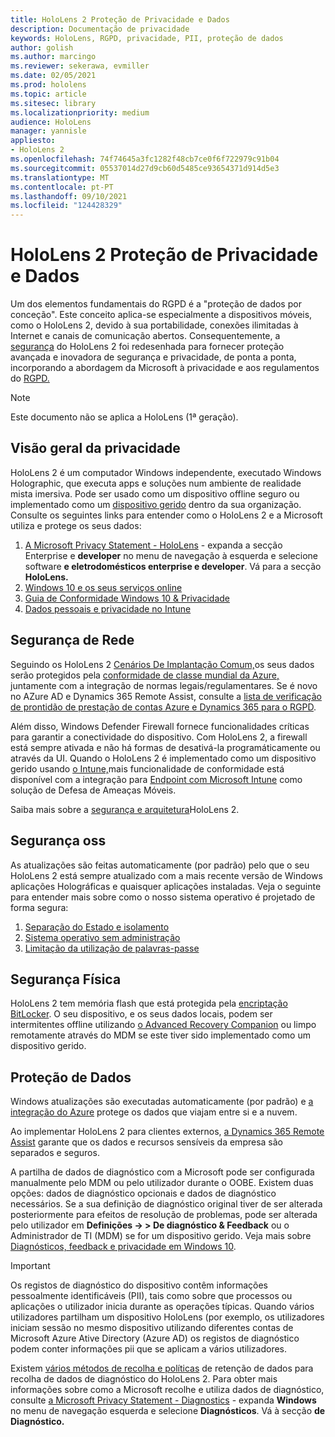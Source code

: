 ```yaml
---
title: HoloLens 2 Proteção de Privacidade e Dados
description: Documentação de privacidade
keywords: HoloLens, RGPD, privacidade, PII, proteção de dados
author: golish
ms.author: marcingo
ms.reviewer: sekerawa, evmiller
ms.date: 02/05/2021
ms.prod: hololens
ms.topic: article
ms.sitesec: library
ms.localizationpriority: medium
audience: HoloLens
manager: yannisle
appliesto:
- HoloLens 2
ms.openlocfilehash: 74f74645a3fc1282f48cb7ce0f6f722979c91b04
ms.sourcegitcommit: 05537014d27d9cb60d5485ce93654371d914d5e3
ms.translationtype: MT
ms.contentlocale: pt-PT
ms.lasthandoff: 09/10/2021
ms.locfileid: "124428329"
---
```

# <a name="hololens-2-privacy-and-data-protection"></a>HoloLens 2 Proteção de Privacidade e Dados

Um dos elementos fundamentais do RGPD é a "proteção de dados por conceção". Este conceito aplica-se especialmente a dispositivos móveis, como o HoloLens 2, devido à sua portabilidade, conexões ilimitadas à Internet e canais de comunicação abertos. Consequentemente, a [segurança](/hololens/security-architecture) do HoloLens 2 foi redesenhada para fornecer proteção avançada e inovadora de segurança e privacidade, de ponta a ponta, incorporando a abordagem da Microsoft à privacidade e aos regulamentos do [RGPD.](https://privacy.microsoft.com/)

 >[!NOTE]
> Este documento não se aplica a HoloLens (1ª geração).

## <a name="privacy-overview"></a>Visão geral da privacidade

HoloLens 2 é um computador Windows independente, executado Windows Holographic, que executa apps e soluções num ambiente de realidade mista imersiva. Pode ser usado como um dispositivo offline seguro ou implementado como um [dispositivo gerido](/mem/intune/fundamentals/windows-holographic-for-business) dentro da sua organização. Consulte os seguintes links para entender como o HoloLens 2 e a Microsoft utiliza e protege os seus dados:

1. [A Microsoft Privacy Statement - HoloLens](https://privacy.microsoft.com/privacystatement) - expanda a secção Enterprise e **developer** no menu de navegação à esquerda e selecione software **e eletrodomésticos enterprise e developer**. Vá para a secção **HoloLens.**
2. [Windows 10 e os seus serviços online](https://privacy.microsoft.com/windows10privacy)
3. [Guia de Conformidade Windows 10 & Privacidade](/windows/privacy/windows-10-and-privacy-compliance)
4. [Dados pessoais e privacidade no Intune](/mem/intune/protect/privacy-personal-data)

## <a name="network-security"></a>Segurança de Rede
Seguindo os HoloLens 2 [Cenários De Implantação Comum,](/hololens/common-scenarios)os seus dados serão protegidos pela [conformidade de classe mundial da Azure,](/azure/compliance/) juntamente com a integração de normas legais/regulamentares. Se é novo no AZure AD e Dynamics 365 Remote Assist, consulte a [lista de verificação de prontidão de prestação de contas Azure e Dynamics 365 para o RGPD](/compliance/regulatory/gdpr-arc-azure-dynamics).

Além disso, Windows Defender Firewall fornece funcionalidades críticas para garantir a conectividade do dispositivo. Com HoloLens 2, a firewall está sempre ativada e não há formas de desativá-la programáticamente ou através da UI. Quando o HoloLens 2 é implementado como um dispositivo gerido usando [o Intune,](/mem/intune/protect/device-compliance-get-started)mais funcionalidade de conformidade está disponível com a integração para [Endpoint com Microsoft Intune](/mem/intune/protect/advanced-threat-protection) como solução de Defesa de Ameaças Móveis.

Saiba mais sobre a [segurança e arquitetura](/hololens/security-architecture)HoloLens 2.

## <a name="os-security"></a>Segurança oss
As atualizações são feitas automaticamente (por padrão) pelo que o seu HoloLens 2 está sempre atualizado com a mais recente versão de Windows aplicações Holográficas e quaisquer aplicações instaladas. Veja o seguinte para entender mais sobre como o nosso sistema operativo é projetado de forma segura:

1. [Separação do Estado e isolamento](/hololens/security-state-separation-isolation)
1. [Sistema operativo sem administração](/hololens/security-adminless-os)
1. [Limitação da utilização de palavras-passe](/hololens/security-limiting-password-use)

## <a name="physical-security"></a>Segurança Física
HoloLens 2 tem memória flash que está protegida pela [encriptação BitLocker](/hololens/security-encryption-data-protection). O seu dispositivo, e os seus dados locais, podem ser intermitentes offline utilizando [o Advanced Recovery Companion](https://www.microsoft.com/p/advanced-recovery-companion/9p74z35sfrs8#activetab=pivot:overviewtab) ou limpo remotamente através do MDM se este tiver sido implementado como um dispositivo gerido.

## <a name="data-protection"></a>Proteção de Dados
Windows atualizações são executadas automaticamente (por padrão) e [a integração do Azure](/hololens/security-encryption-data-protection#Azure-integration) protege os dados que viajam entre si e a nuvem.

Ao implementar HoloLens 2 para clientes externos, [a Dynamics 365 Remote Assist](/hololens/hololens2-deployment-guide) garante que os dados e recursos sensíveis da empresa são separados e seguros.

A partilha de dados de diagnóstico com a Microsoft pode ser configurada manualmente pelo MDM ou pelo utilizador durante o OOBE. Existem duas opções: dados de diagnóstico opcionais e dados de diagnóstico necessários. Se a sua definição de diagnóstico original tiver de ser alterada posteriormente para efeitos de resolução de problemas, pode ser alterada pelo utilizador em **Definições -> > De diagnóstico & Feedback** ou o Administrador de TI (MDM) se for um dispositivo gerido. Veja mais sobre [Diagnósticos, feedback e privacidade em Windows 10](https://support.microsoft.com/windows/diagnostics-feedback-and-privacy-in-windows-10-28808a2b-a31b-dd73-dcd3-4559a5199319).

> [!Important]
> Os registos de diagnóstico do dispositivo contêm informações pessoalmente identificáveis (PII), tais como sobre que processos ou aplicações o utilizador inicia durante as operações típicas. Quando vários utilizadores partilham um dispositivo HoloLens (por exemplo, os utilizadores iniciam sessão no mesmo dispositivo utilizando diferentes contas de Microsoft Azure Ative Directory (Azure AD) os registos de diagnóstico podem conter informações pii que se aplicam a vários utilizadores.

Existem [vários métodos de recolha e políticas](/hololens/hololens-diagnostic-logs) de retenção de dados para recolha de dados de diagnóstico do HoloLens 2.  Para obter mais informações sobre como a Microsoft recolhe e utiliza dados de diagnóstico, consulte [a Microsoft Privacy Statement - Diagnostics](https://privacy.microsoft.com/privacystatement) - expanda **Windows** no menu de navegação esquerda e selecione **Diagnósticos**. Vá à secção **de Diagnóstico.**
